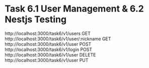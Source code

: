 # Task 6.1 User Management & 6.2 Nestjs Testing

http://localhost:3000/task6/v1/users GET
http://localhost:3000/task6/v1/user/:nickname GET
http://localhost:3000/task6/v1/user POST
http://localhost:3000/task6/v1/login POST
http://localhost:3000/task6/v1/user DELETE
http://localhost:3000/task6/v1/user PUT
